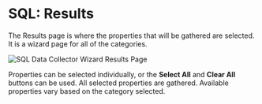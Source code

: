 # SQL: Results

The Results page is where the properties that will be gathered are selected. It is a wizard page for
all of the categories.

![SQL Data Collector Wizard Results Page](/img/product_docs/accessanalyzer/11.6/admin/datacollector/adinventory/results.webp)

Properties can be selected individually, or the **Select All** and **Clear All** buttons can be
used. All selected properties are gathered. Available properties vary based on the category
selected.
